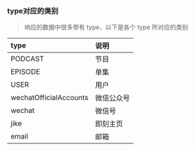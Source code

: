 ### type对应的类别

> 响应的数据中很多带有 type，以下是各个 type 所对应的类别

| type   | 说明                       |
| :------  | :------------------------ |
| PODCAST | 节目 |
| EPISODE | 单集 |
| USER | 用户 |
| wechatOfficialAccounts | 微信公众号 |
| wechat | 微信号 |
| jike | 即刻主页 |
| email | 邮箱 |